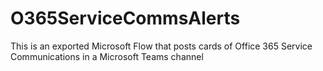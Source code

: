 # O365ServiceCommsAlerts
This is an exported Microsoft Flow that posts cards of Office 365 Service Communications in a Microsoft Teams channel
